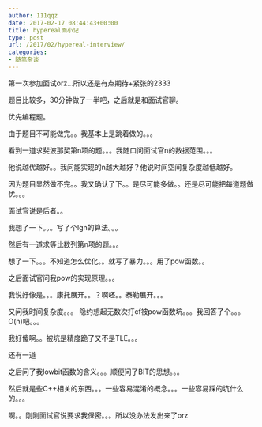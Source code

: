 ```yaml
---
author: 111qqz
date: 2017-02-17 08:44:43+00:00
title: hypereal面小记
type: post
url: /2017/02/hypereal-interview/
categories:
- 随笔杂谈
---
```


第一次参加面试orz...所以还是有点期待+紧张的2333

题目比较多，30分钟做了一半吧，之后就是和面试官聊。

优先编程题。

由于题目不可能做完。。我基本上是跳着做的。。。

看到一道求斐波那契第n项的题。。。我随口问面试官n的数据范围。。。

他说越优越好。。我问能实现的n越大越好？他说时间空间复杂度越低越好。

因为题目显然做不完。。我又确认了下。。是尽可能多做。。还是尽可能把每道题做优。。。

面试官说是后者。。

我想了一下。。。写了个lgn的算法。。。

然后有一道求等比数列第n项的题。。。

想了一下。。。不知道怎么优化。。就写了暴力。。。用了pow函数。。

之后面试官问我pow的实现原理。。。

我说好像是。。。康托展开。。？啊呸。。泰勒展开。。。

又问我时间复杂度。。。 隐约想起无数次打cf被pow函数坑。。。我回答了个。。。O(n)吧。。。

我好傻啊。。被坑是精度跪了又不是TLE。。。

还有一道

之后问了我lowbit函数的含义。。。顺便问了BIT的思想。。。

然后就是些C++相关的东西。。。一些容易混淆的概念。。。一些容易踩的坑什么的。。。

啊。。刚刚面试官说要求我保密。。。所以没办法发出来了orz


